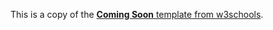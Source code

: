 This is a copy of the [**Coming Soon** template from w3schools](https://www.w3schools.com/w3css/tryw3css_templates_coming_soon.htm).